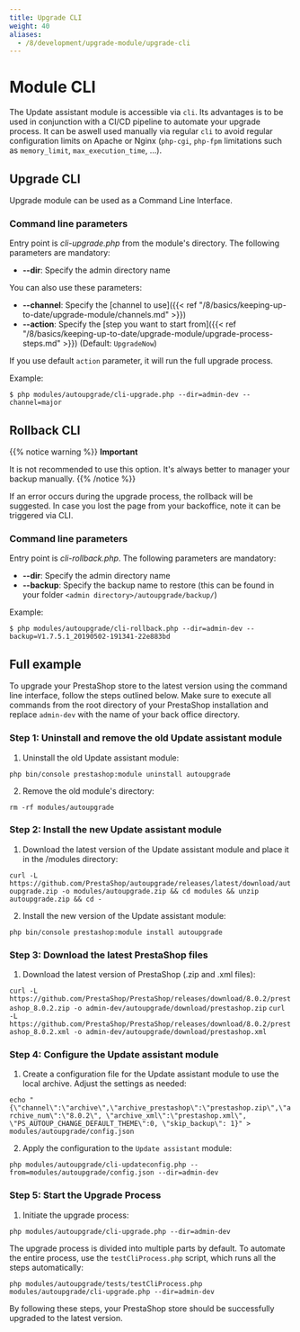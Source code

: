 ```yaml
---
title: Upgrade CLI
weight: 40
aliases:
  - /8/development/upgrade-module/upgrade-cli
---
```


# Module CLI

The Update assistant module is accessible via `cli`. Its advantages is to be used in conjunction with a CI/CD pipeline to automate your upgrade process. 
It can be aswell used manually via regular `cli` to avoid regular configuration limits on Apache or Nginx (`php-cgi`, `php-fpm` limitations such as `memory_limit`, `max_execution_time`, ...). 

## Upgrade CLI

Upgrade module can be used as a Command Line Interface.

### Command line parameters

Entry point is *cli-upgrade.php* from the module's directory.
The following parameters are mandatory:

* **--dir**: Specify the admin directory name

You can also use these parameters:

* **--channel**: Specify the [channel to use]({{< ref "/8/basics/keeping-up-to-date/upgrade-module/channels.md" >}})
* **--action**: Specify the [step you want to start from]({{< ref "/8/basics/keeping-up-to-date/upgrade-module/upgrade-process-steps.md" >}}) (Default: `UpgradeNow`)

If you use default `action` parameter, it will run the full upgrade process.

Example:

```
$ php modules/autoupgrade/cli-upgrade.php --dir=admin-dev --channel=major
```

## Rollback CLI

{{% notice warning %}}
**Important**

It is not recommended to use this option. It's always better to manager your backup manually.
{{% /notice %}} 

If an error occurs during the upgrade process, the rollback will be suggested.
In case you lost the page from your backoffice, note it can be triggered via CLI.

### Command line parameters

Entry point is *cli-rollback.php*.
The following parameters are mandatory:

* **--dir**: Specify the admin directory name
* **--backup**: Specify the backup name to restore (this can be found in your folder `<admin directory>/autoupgrade/backup/`)

Example:

```
$ php modules/autoupgrade/cli-rollback.php --dir=admin-dev --backup=V1.7.5.1_20190502-191341-22e883bd
```

## Full example

To upgrade your PrestaShop store to the latest version using the command line interface, follow the steps outlined below. Make sure to execute all commands from the root directory of your PrestaShop installation and replace `admin-dev` with the name of your back office directory.

### Step 1: Uninstall and remove the old Update assistant module

1. Uninstall the old Update assistant module:

`php bin/console prestashop:module uninstall autoupgrade`

2. Remove the old module's directory:

`rm -rf modules/autoupgrade`

### Step 2: Install the new Update assistant module

1. Download the latest version of the Update assistant module and place it in the /modules directory:

`curl -L  https://github.com/PrestaShop/autoupgrade/releases/latest/download/autoupgrade.zip -o modules/autoupgrade.zip && cd modules && unzip autoupgrade.zip && cd -`

2. Install the new version of the Update assistant module:

`php bin/console prestashop:module install autoupgrade`

### Step 3: Download the latest PrestaShop files

1. Download the latest version of PrestaShop (.zip and .xml files):

`curl -L https://github.com/PrestaShop/PrestaShop/releases/download/8.0.2/prestashop_8.0.2.zip -o admin-dev/autoupgrade/download/prestashop.zip`
`curl -L https://github.com/PrestaShop/PrestaShop/releases/download/8.0.2/prestashop_8.0.2.xml -o admin-dev/autoupgrade/download/prestashop.xml`

### Step 4: Configure the Update assistant module

1. Create a configuration file for the Update assistant module to use the local archive. Adjust the settings as needed:

`echo "{\"channel\":\"archive\",\"archive_prestashop\":\"prestashop.zip\",\"archive_num\":\"8.0.2\", \"archive_xml\":\"prestashop.xml\", \"PS_AUTOUP_CHANGE_DEFAULT_THEME\":0, \"skip_backup\": 1}" > modules/autoupgrade/config.json`


2. Apply the configuration to the `Update assistant` module:

`php modules/autoupgrade/cli-updateconfig.php --from=modules/autoupgrade/config.json --dir=admin-dev`

### Step 5: Start the Upgrade Process


1. Initiate the upgrade process:

`php modules/autoupgrade/cli-upgrade.php --dir=admin-dev`

The upgrade process is divided into multiple parts by default. To automate the entire process, use the `testCliProcess.php` script, which runs all the steps automatically:

`php modules/autoupgrade/tests/testCliProcess.php modules/autoupgrade/cli-upgrade.php --dir=admin-dev`

By following these steps, your PrestaShop store should be successfully upgraded to the latest version.
